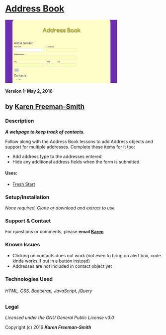 # [Address Book](http://karenfreemansmith.github.io/addressbook)
![project screenshot](/img/screenshot.jpg)

__Version 1: May 2, 2016__
## by [Karen Freeman-Smith](http://karenfreemansmith.github.io)

### Description
__*A webpage to keep track of contacts.*__

Follow along with the Address Book lessons to add Address objects and support for multiple addresses. Complete these items for it too:

  * Add address type to the addresses entered
  * Hide any additional address fields when the form is submitted.

#### Uses:
* [Fresh Start](http://karenfreemansmith.github.io/freshstart)

### Setup/Installation
*None required. Clone or download and extract to use*

### Support & Contact
For questions or comments, please __email [Karen](karenfreemansmith@gmail.com)__

### Known Issues
* Clicking on contacts does not work (not even to bring up alert box, code kinda works if put in a button instead)
* Addresses are not included in contact object yet

### Technologies Used
###### HTML, CSS, Bootstrap, JavaScript, jQuery

### Legal
*Licensed under the GNU General Public License v3.0*

Copyright (c) 2016 **_Karen Freeman-Smith_**
